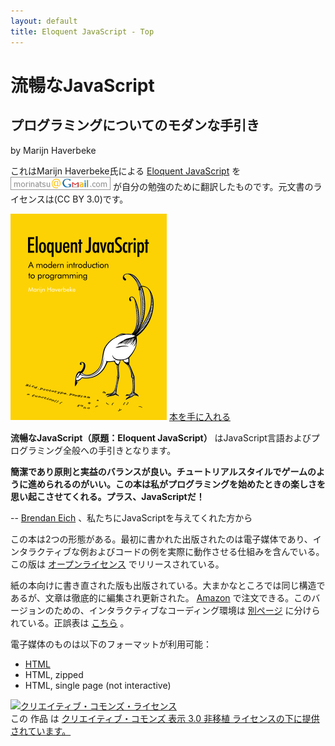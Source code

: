 ```yaml
---
layout: default
title: Eloquent JavaScript - Top
---
```


流暢なJavaScript
================

プログラミングについてのモダンな手引き
--------------------------------------

by Marijn Haverbeke

これはMarijn Haverbeke氏による [Eloquent JavaScript](http://eloquentjavascript.net/) を ![森](/assets/img/email.png "email") が自分の勉強のために翻訳したものです。元文書のライセンスは(CC BY 3.0)です。

![本](/assets/img/ejs.png "ejs")
[本を手に入れる](http://www.amazon.com/gp/product/1593272820?ie=UTF8&tag=marijhaver-20&linkCode=as2&camp=1789&creative=9325&creativeASIN=1593272820)

**流暢なJavaScript（原題：Eloquent JavaScript）** はJavaScript言語およびプログラミング全般への手引きとなります。

**簡潔であり原則と実益のバランスが良い。チュートリアルスタイルでゲームのように進められるのがいい。この本は私がプログラミングを始めたときの楽しさを思い起こさせてくれる。プラス、JavaScriptだ！**

-- [Brendan Eich](http://brendaneich.com) 、私たちにJavaScriptを与えてくれた方から

この本は2つの形態がある。最初に書かれた出版されたのは電子媒体であり、インタラクティブな例およびコードの例を実際に動作させる仕組みを含んでいる。この版は [オープンライセンス](http://creativecommons.org/licenses/by/3.0/) でリリースされている。

紙の本向けに書き直された版も出版されている。大まかなところでは同じ構造であるが、文章は徹底的に編集され更新された。 [Amazon](http://www.amazon.com/Eloquent-JavaScript-Marijn-Haverbeke/dp/1593272820) で注文できる。このバージョンのための、インタラクティブなコーディング環境は [別ページ](http://eloquentjavascript.net/paper.html) に分けられている。正誤表は [こちら](http://eloquentjavascript.net/errata.html) 。

電子媒体のものは以下のフォーマットが利用可能：

* [HTML](/contents.html)
* HTML, zipped
* HTML, single page (not interactive)

<a rel="license" href="http://creativecommons.org/licenses/by/3.0/"><img alt="クリエイティブ・コモンズ・ライセンス" style="border-width:0" src="http://i.creativecommons.org/l/by/3.0/88x31.png" /></a><br />この 作品 は <a rel="license" href="http://creativecommons.org/licenses/by/3.0/">クリエイティブ・コモンズ 表示 3.0 非移植 ライセンスの下に提供されています。</a>
